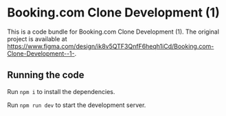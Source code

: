 
  # Booking.com Clone Development (1)

  This is a code bundle for Booking.com Clone Development (1). The original project is available at https://www.figma.com/design/ik8v5QTF3QnfF6heqh1iCd/Booking.com-Clone-Development--1-.

  ## Running the code

  Run `npm i` to install the dependencies.

  Run `npm run dev` to start the development server.
  
